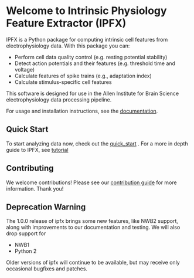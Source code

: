 Welcome to Intrinsic Physiology Feature Extractor (IPFX)
==========================================

IPFX is a Python package for computing intrinsic cell features from electrophysiology data. With this package you can:

- Perform cell data quality control (e.g. resting potential stability)
- Detect action potentials and their features (e.g. threshold time and voltage)
- Calculate features of spike trains (e.g., adaptation index)
- Calculate stimulus-specific cell features

This software is designed for use in the Allen Institute for Brain Science electrophysiology data processing pipeline.

For usage and installation instructions, see the [documentation](https://ipfx.readthedocs.io/en/latest/).

Quick Start
------------
To start analyzing data now, check out the [quick_start](https://ipfx.readthedocs.io/en/latest/quick_start.html) . For a more in depth guide to IPFX, see [tutorial](https://ipfx.readthedocs.io/en/latest/tutorial.html)

Contributing
------------
We welcome contributions! Please see our [contribution guide](CONTRIBUTING.md) for more information. Thank you!

Deprecation Warning
-------------------
The 1.0.0 release of ipfx brings some new features, like NWB2 support, along with improvements to our documentation and testing. We will also drop support for
- NWB1
- Python 2

Older versions of ipfx will continue to be available, but may receive only occasional bugfixes and patches.
